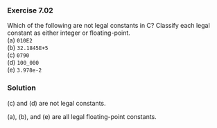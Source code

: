 ### Exercise 7.02
Which of the following are not legal constants in C? Classify each legal constant as either integer or floating-point.  
(a) `010E2`  
(b) `32.1845E+5`  
(c) `0790`  
(d) `100_000`  
(e) `3.978e-2`  

### Solution
(c) and (d) are not legal constants.

(a), (b), and (e) are all legal floating-point constants.


